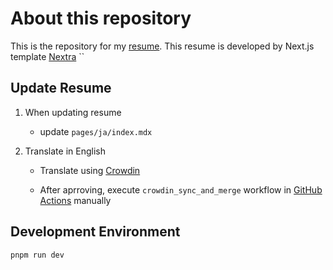 # About this repository

This is the repository for my [resume](https://resume.spin-glass.dev/). This resume is developed by Next.js template [Nextra](https://nextra.site/)
``

## Update Resume

1. When updating resume

    - update `pages/ja/index.mdx`

2. Translate in English

    - Translate using [Crowdin](https://crowdin.com/profile/spin-glass)

    - After aprroving, execute `crowdin_sync_and_merge` workflow in [GitHub Actions](https://github.com/spin-glass/resume/actions) manually

## Development Environment

```{sh}
pnpm run dev
```
